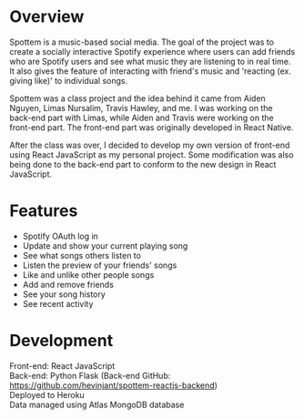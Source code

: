 # Overview

Spottem is a music-based social media. The goal of the project was to create a socially interactive Spotify experience where users can add friends who are Spotify users and see what music they are listening to in real time. It also gives the feature of interacting with friend's music and 'reacting (ex. giving like)' to individual songs.

Spottem was a class project and the idea behind it came from Aiden Nguyen, Limas Nursalim, Travis Hawley, and me. I was working on the back-end part with Limas, while Aiden and Travis were working on the front-end part. The front-end part was originally developed in React Native.

After the class was over, I decided to develop my own version of front-end using React JavaScript as my personal project. Some modification was also being done to the back-end part to conform to the new design in React JavaScript.

# Features

- Spotify OAuth log in
- Update and show your current playing song
- See what songs others listen to
- Listen the preview of your friends' songs
- Like and unlike other people songs
- Add and remove friends
- See your song history
- See recent activity

# Development

Front-end: React JavaScript <br/>
Back-end: Python Flask (Back-end GitHub: https://github.com/hevinjant/spottem-reactjs-backend) <br/>
Deployed to Heroku <br/>
Data managed using Atlas MongoDB database <br/>
